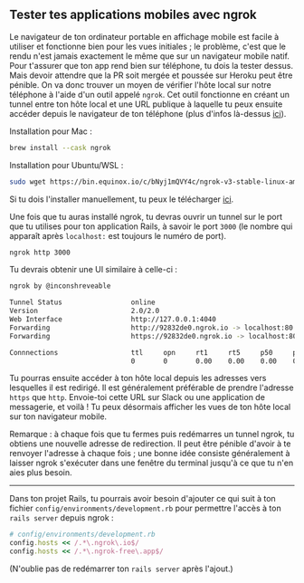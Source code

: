 ## Tester tes applications mobiles avec ngrok

Le navigateur de ton ordinateur portable en affichage mobile est facile à utiliser et fonctionne bien pour les vues initiales ; le problème, c'est que le rendu n'est jamais exactement le même que sur un navigateur mobile natif. Pour t'assurer que ton app rend bien sur téléphone, tu dois la tester dessus. Mais devoir attendre que la PR soit mergée et poussée sur Heroku peut être pénible. On va donc trouver un moyen de vérifier l'hôte local sur notre téléphone à l'aide d'un outil appelé `ngrok`. Cet outil fonctionne en créant un tunnel entre ton hôte local et une URL publique à laquelle tu peux ensuite accéder depuis le navigateur de ton téléphone (plus d'infos là-dessus [ici](https://ngrok.com/product)).

Installation pour Mac :

```zsh
brew install --cask ngrok
```

Installation pour Ubuntu/WSL :

```zsh
sudo wget https://bin.equinox.io/c/bNyj1mQVY4c/ngrok-v3-stable-linux-amd64.tgz  -O - | sudo tar xz -C /usr/local/bin
```

Si tu dois l'installer manuellement, tu peux le télécharger [ici](https://ngrok.com/download).

Une fois que tu auras installé ngrok, tu devras ouvrir un tunnel sur le port que tu utilises pour ton application Rails, à savoir le port `3000` (le nombre qui apparaît après `localhost:` est toujours le numéro de port).
```zsh
ngrok http 3000
```

Tu devrais obtenir une UI similaire à celle-ci :

```zsh
ngrok by @inconshreveable

Tunnel Status                 online
Version                       2.0/2.0
Web Interface                 http://127.0.0.1:4040
Forwarding                    http://92832de0.ngrok.io -> localhost:80
Forwarding                    https://92832de0.ngrok.io -> localhost:80

Connnections                  ttl     opn     rt1     rt5     p50     p90
                              0       0       0.00    0.00    0.00    0.00
```

Tu pourras ensuite accéder à ton hôte local depuis les adresses vers lesquelles il est redirigé. Il est généralement préférable de prendre l'adresse `https` que `http`. Envoie-toi cette URL sur Slack ou une application de messagerie, et voilà ! Tu peux désormais afficher les vues de ton hôte local sur ton navigateur mobile.

Remarque : à chaque fois que tu fermes puis redémarres un tunnel ngrok, tu obtiens une nouvelle adresse de redirection. Il peut être pénible d'avoir à te renvoyer l'adresse à chaque fois ; une bonne idée consiste généralement à laisser ngrok s'exécuter dans une fenêtre du terminal jusqu'à ce que tu n'en aies plus besoin.

---

Dans ton projet Rails, tu pourrais avoir besoin d'ajouter ce qui suit à ton fichier `config/environments/development.rb` pour permettre l'accès à ton `rails server` depuis ngrok :

```rb
# config/environments/development.rb
config.hosts << /.*\.ngrok\.io$/
config.hosts << /.*\.ngrok-free\.app$/
```

(N'oublie pas de redémarrer ton `rails server` après l'ajout.)
